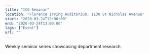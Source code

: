 ```yaml
---
title: "ICG Seminar"
location: "Florence Irving Auditorium, 1130 St Nicholas Avenue"
start: "2020-03-24T12:00:00"
end: "2020-03-24T13:00:00"
tags: ["Event"]
url: ""
---
```


Weekly seminar series showcasing department research.

<!-- endexcerpt -->

